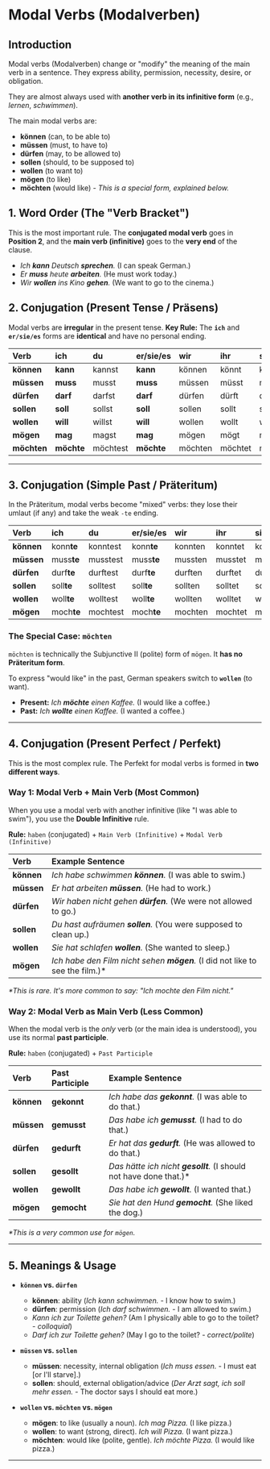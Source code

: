 # Modal Verbs (Modalverben)

## Introduction

Modal verbs (Modalverben) change or "modify" the meaning of the main verb in a sentence. They express ability, permission, necessity, desire, or obligation.

They are almost always used with **another verb in its infinitive form** (e.g., *lernen*, *schwimmen*).

The main modal verbs are:
* **können** (can, to be able to)
* **müssen** (must, to have to)
* **dürfen** (may, to be allowed to)
* **sollen** (should, to be supposed to)
* **wollen** (to want to)
* **mögen** (to like)
* **möchten** (would like) - *This is a special form, explained below.*

## 1. Word Order (The "Verb Bracket")

This is the most important rule. The **conjugated modal verb** goes in **Position 2**, and the **main verb (infinitive)** goes to the **very end** of the clause.

* *Ich **kann** Deutsch **sprechen**.* (I can speak German.)
* *Er **muss** heute **arbeiten**.* (He must work today.)
* *Wir **wollen** ins Kino **gehen**.* (We want to go to the cinema.)

## 2. Conjugation (Present Tense / Präsens)

Modal verbs are **irregular** in the present tense.
**Key Rule:** The **`ich`** and **`er/sie/es`** forms are **identical** and have no personal ending.

| Verb | ich | du | er/sie/es | wir | ihr | sie/Sie |
|:---|:---|:---|:---|:---|:---|:---|
| **können** | **kann** | kannst | **kann** | können | könnt | können |
| **müssen** | **muss** | musst | **muss** | müssen | müsst | müssen |
| **dürfen** | **darf** | darfst | **darf** | dürfen | dürft | dürfen |
| **sollen** | **soll** | sollst | **soll** | sollen | sollt | sollen |
| **wollen** | **will** | willst | **will** | wollen | wollt | wollen |
| **mögen** | **mag** | magst | **mag** | mögen | mögt | mögen |
| **möchten**| **möchte** | möchtest| **möchte** | möchten| möchtet| möchten |

---

## 3. Conjugation (Simple Past / Präteritum)

In the Präteritum, modal verbs become "mixed" verbs: they lose their umlaut (if any) and take the weak `-te` ending.

| Verb | ich | du | er/sie/es | wir | ihr | sie/Sie |
|:---|:---|:---|:---|:---|:---|:---|
| **können** | konn**te** | konntest | konn**te** | konnten | konntet | konnten |
| **müssen** | muss**te** | musstest | muss**te** | mussten | musstet | mussten |
| **dürfen** | durf**te** | durftest | durf**te** | durften | durftet | durften |
| **sollen** | soll**te** | solltest | soll**te** | sollten | solltet | sollten |
| **wollen** | woll**te** | wolltest | woll**te** | wollten | wolltet | wollten |
| **mögen** | moch**te** | mochtest | moch**te** | mochten | mochtet | mochten |

### The Special Case: `möchten`
`möchten` is technically the Subjunctive II (polite) form of `mögen`. It **has no Präteritum form**.

To express "would like" in the past, German speakers switch to **`wollen`** (to want).

* **Present:** *Ich **möchte** einen Kaffee.* (I would like a coffee.)
* **Past:** *Ich **wollte** einen Kaffee.* (I wanted a coffee.)

---

## 4. Conjugation (Present Perfect / Perfekt)

This is the most complex rule. The Perfekt for modal verbs is formed in **two different ways**.

### Way 1: Modal Verb + Main Verb (Most Common)
When you use a modal verb with another infinitive (like "I was able to swim"), you use the **Double Infinitive** rule.

**Rule:** `haben` (conjugated) + `Main Verb (Infinitive)` + `Modal Verb (Infinitive)`

| Verb | Example Sentence |
|:---|:---|
| **können** | *Ich habe schwimmen **können**.* (I was able to swim.) |
| **müssen** | *Er hat arbeiten **müssen**.* (He had to work.) |
| **dürfen** | *Wir haben nicht gehen **dürfen**.* (We were not allowed to go.) |
| **sollen** | *Du hast aufräumen **sollen**.* (You were supposed to clean up.) |
| **wollen** | *Sie hat schlafen **wollen**.* (She wanted to sleep.) |
| **mögen** | *Ich habe den Film nicht sehen **mögen**.* (I did not like to see the film.)* |
*\*This is rare. It's more common to say: "Ich mochte den Film nicht."*

### Way 2: Modal Verb as Main Verb (Less Common)
When the modal verb is the *only* verb (or the main idea is understood), you use its normal **past participle**.

**Rule:** `haben` (conjugated) + `Past Participle`

| Verb | Past Participle | Example Sentence |
|:---|:---|:---|
| **können** | **gekonnt** | *Ich habe das **gekonnt**.* (I was able to do that.) |
| **müssen** | **gemusst** | *Das habe ich **gemusst**.* (I had to do that.) |
| **dürfen** | **gedurft** | *Er hat das **gedurft**.* (He was allowed to do that.) |
| **sollen** | **gesollt** | *Das hätte ich nicht **gesollt**.* (I should not have done that.)* |
| **wollen** | **gewollt** | *Das habe ich **gewollt**.* (I wanted that.) |
| **mögen** | **gemocht** | *Sie hat den Hund **gemocht**.* (She liked the dog.) |
*\*This is a very common use for `mögen`.*

---

## 5. Meanings & Usage

* **`können` vs. `dürfen`**
    * **können**: ability (*Ich kann schwimmen.* - I know how to swim.)
    * **dürfen**: permission (*Ich darf schwimmen.* - I am allowed to swim.)
    * *Kann ich zur Toilette gehen?* (Am I physically able to go to the toilet? - *colloquial*)
    * *Darf ich zur Toilette gehen?* (May I go to the toilet? - *correct/polite*)

* **`müssen` vs. `sollen`**
    * **müssen**: necessity, internal obligation (*Ich muss essen.* - I must eat [or I'll starve].)
    * **sollen**: should, external obligation/advice (*Der Arzt sagt, ich soll mehr essen.* - The doctor says I should eat more.)

* **`wollen` vs. `möchten` vs. `mögen`**
    * **mögen**: to like (usually a noun). *Ich mag Pizza.* (I like pizza.)
    * **wollen**: to want (strong, direct). *Ich will Pizza.* (I want pizza.)
    * **möchten**: would like (polite, gentle). *Ich möchte Pizza.* (I would like pizza.)

---